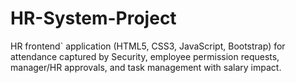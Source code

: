 # HR-System-Project
 HR frontend` application (HTML5, CSS3, JavaScript, Bootstrap) for attendance captured by Security, employee permission requests, manager/HR approvals, and task management with salary impact.

